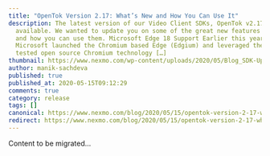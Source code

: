 ```yaml
---
title: "OpenTok Version 2.17: What’s New and How You Can Use It"
description: The latest version of our Video Client SDKs, OpenTok v2.17, is now
  available. We wanted to update you on some of the great new features included
  and how you can use them. Microsoft Edge 18 Support Earlier this year,
  Microsoft launched the Chromium based Edge (Edgium) and leveraged the battle
  tested open source Chromium technology […]
thumbnail: https://www.nexmo.com/wp-content/uploads/2020/05/Blog_SDK-Updates_1200x600.png
author: manik-sachdeva
published: true
published_at: 2020-05-15T09:12:29
comments: true
category: release
tags: []
canonical: https://www.nexmo.com/blog/2020/05/15/opentok-version-2-17-whats-new-and-how-you-can-use-it-dr
redirect: https://www.nexmo.com/blog/2020/05/15/opentok-version-2-17-whats-new-and-how-you-can-use-it-dr
---
```

Content to be migrated...